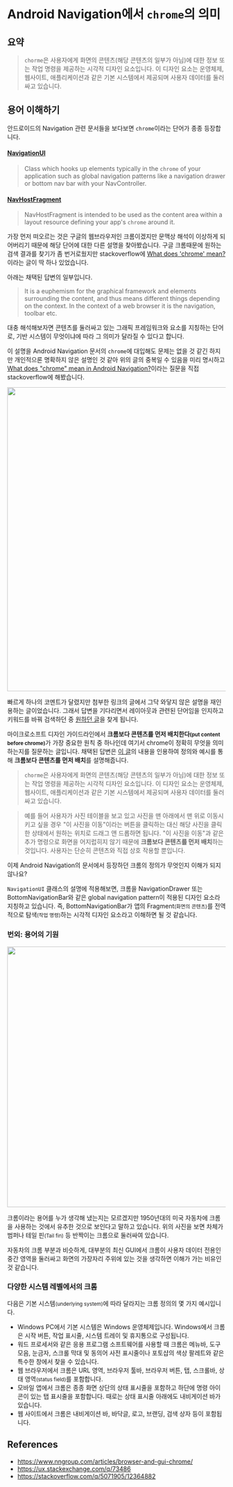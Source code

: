 # Android Navigation에서 `chrome`의 의미

## 요약

> `chorme`은 사용자에게 화면의 콘텐츠(해당 콘텐츠의 일부가 아님)에 대한 정보 또는 작업 명령을 제공하는 시각적 디자인 요소입니다. 이 디자인 요소는 운영체제, 웹사이트, 애플리케이션과 같은 기본 시스템에서 제공되며 사용자 데이터를 둘러싸고 있습니다.

## 용어 이해하기

안드로이드의 Navigation 관련 문서들을 보다보면 `chrome`이라는 단어가 종종 등장합니다.

#### [NavigationUI](https://developer.android.com/reference/androidx/navigation/ui/NavigationUI?hl=en)

> Class which hooks up elements typically in the `chrome` of your application such as global navigation patterns like a navigation drawer or bottom nav bar with your NavController.

#### [NavHostFragment](https://developer.android.com/reference/androidx/navigation/fragment/NavHostFragment)

> NavHostFragment is intended to be used as the content area within a layout resource defining your app's `chrome` around it.

가장 먼저 떠오르는 것은 구글의 웹브라우저인 크롬이겠지만 문맥상 해석이 이상하게 되어버리기 때문에 해당 단어에 대한 다른 설명을 찾아봤습니다. 구글 크롬때문에 원하는 검색 결과를 찾기가 좀 번거로웠지만 stackoverflow에 [What does 'chrome' mean?](https://stackoverflow.com/q/5071905/12364882)이라는 글이 딱 하나 있었습니다.

아래는 채택된 답변의 일부입니다.

> It is a euphemism for the graphical framework and elements surrounding the content, and thus means different things depending on the context. In the context of a web browser it is the navigation, toolbar etc.

대충 해석해보자면 콘텐츠를 둘러싸고 있는 그래픽 프레임워크와 요소를 지칭하는 단어로, 기반 시스템이 무엇이냐에 따라 그 의미가 달라질 수 있다고 합니다.

이 설명을 Android Navigation 문서의 `chrome`에 대입해도 문제는 없을 것 같긴 하지만 개인적으론 명확하지 않은 설명인 것 같아 위의 글의 중복일 수 있음을 미리 명시하고 [What does "chrome" mean in Android Navigation?](https://stackoverflow.com/q/72887297/12364882)이라는 질문을 직접 stackoverflow에 해봤습니다.

<p align = 'center'>
<img width = '700' src = 'https://user-images.githubusercontent.com/39554623/177752280-a34ebbed-7d3d-492d-b678-86e8baa00ae6.png'>
</p>

빠르게 하나의 코멘트가 달렸지만 첨부한 링크의 글에서 그닥 와닿지 않은 설명을 재인용하는 글이었습니다. 그래서 답변을 기다리면서 레이아웃과 관련된 단어임을 인지하고 키워드를 바꿔 검색하던 중 [원하던 글](https://ux.stackexchange.com/a/73488)을 찾게 됩니다.

마이크로소프트 디자인 가이드라인에서 <b>크롬보다 콘텐츠를 먼저 배치한다<small>(put content before chrome)</small></b>가 가장 중요한 원칙 중 하나인데 여기서 chrome이 정확히 무엇을 의미하는지를 질문하는 글입니다. 채택된 답변은 [이 글](https://www.nngroup.com/articles/browser-and-gui-chrome/)의 내용을 인용하여 정의와 예시를 통해 **크롬보다 콘텐츠를 먼저 배치**를 설명해줍니다.

> `chorme`은 사용자에게 화면의 콘텐츠(해당 콘텐츠의 일부가 아님)에 대한 정보 또는 작업 명령을 제공하는 시각적 디자인 요소입니다. 이 디자인 요소는 운영체제, 웹사이트, 애플리케이션과 같은 기본 시스템에서 제공되며 사용자 데이터를 둘러싸고 있습니다.

> 예를 들어 사용자가 사진 테이블을 보고 있고 사진을 맨 아래에서 맨 위로 이동시키고 싶을 경우 "이 사진을 이동"이라는 버튼을 클릭하는 대신 해당 사진을 클릭한 상태에서 원하는 위치로 드래그 앤 드롭하면 됩니다. "이 사진을 이동"과 같은 추가 명령으로 화면을 어지럽히지 않기 때문에 **크롬보다 콘텐츠를 먼저 배치**하는 것입니다. 사용자는 단순히 콘텐츠와 직접 상호 작용할 뿐입니다.

이제 Android Navigation의 문서에서 등장하던 크롬의 정의가 무엇인지 이해가 되지 않나요?

`NavigationUI` 클래스의 설명에 적용해보면, 크롬을 NavigationDrawer 또는 BottomNavigationBar와 같은 global navigation pattern이 적용된 디자인 요소라 지칭하고 있습니다. 즉, BottomNavigationBar가 앱의 Fragment<small>(화면의 콘텐츠)</small>를 전역적으로 탐색<small>(작업 명령)</small>하는 시각적 디자인 요소라고 이해하면 될 것 같습니다.

### 번외: 용어의 기원

<p align = 'center'>
<img width = '600' src = 'https://user-images.githubusercontent.com/39554623/177754590-a22e894b-e964-4f24-8071-b5cc5f418c32.png'>
</p>

크롬이라는 용어를 누가 생각해 냈는지는 모르겠지만 1950년대의 미국 자동차에 크롬을 사용하는 것에서 유추한 것으로 보인다고 말하고 있습니다. 위의 사진을 보면 차체가 범퍼나 테일 핀<small>(Tail fin)</small> 등 반짝이는 크롬으로 둘러싸여 있습니다.

자동차의 크롬 부분과 비슷하게, 대부분의 최신 GUI에서 크롬이 사용자 데이터 전용인 중간 영역을 둘러싸고 화면의 가장자리 주위에 있는 것을 생각하면 이해가 가는 비유인 것 같습니다.

### 다양한 시스템 레벨에서의 크롬

다음은 기본 시스템<small>(underlying system)</small>에 따라 달라지는 크롬 정의의 몇 가지 예시입니다.

- Windows PC에서 기본 시스템은 Windows 운영체제입니다. Windows에서 크롬은 시작 버튼, 작업 표시줄, 시스템 트레이 및 휴지통으로 구성됩니다.
- 워드 프로세서와 같은 응용 프로그램 소프트웨어를 사용할 때 크롬은 메뉴바, 도구 모음, 눈금자, 스크롤 막대 및 동의어 사전 표시줄이나 포토샵의 색상 팔레트와 같은 특수한 창에서 찾을 수 있습니다.
- 웹 브라우저에서 크롬은 URL 영역, 브라우저 툴바, 브라우저 버튼, 탭, 스크롤바, 상태 영역<small>(status field)</small>를 포함합니다.
- 모바일 앱에서 크롬은 종종 화면 상단의 상태 표시줄을 포함하고 하단에 명령 아이콘이 있는 탭 표시줄을 포함합니다. 때로는 상태 표시줄 아래에도 내비게이션 바가 있습니다.
- 웹 사이트에서 크롬은 내비게이션 바, 바닥글, 로고, 브랜딩, 검색 상자 등이 포함됩니다.

## References

- https://www.nngroup.com/articles/browser-and-gui-chrome/
- https://ux.stackexchange.com/q/73486
- https://stackoverflow.com/q/5071905/12364882